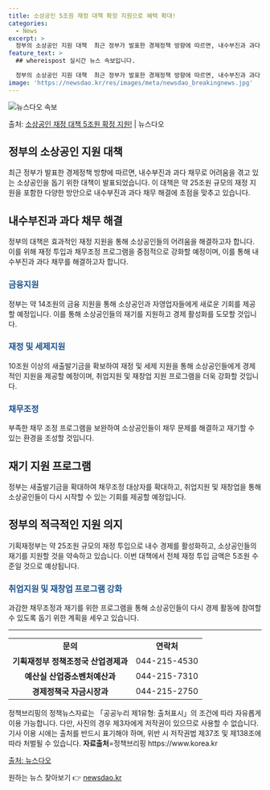 ```yaml
---
title: 소상공인 5조원 재정 대책 확정 지원으로 혜택 확대!
categories:
  - News
excerpt: >
  정부의 소상공인 지원 대책  최근 정부가 발표한 경제정책 방향에 따르면, 내수부진과 과다 채무로 어려움을 겪…
feature_text: >
  ## whereispost 실시간 뉴스 속보입니다.

  정부의 소상공인 지원 대책  최근 정부가 발표한 경제정책 방향에 따르면, 내수부진과 과다 채무로 어려움을 겪…
image: 'https://newsdao.kr/res/images/meta/newsdao_breakingnews.jpg'
---
```


![뉴스다오 속보](https://newsdao.kr/res/images/meta/newsdao_breakingnews.jpg)

<p>출처: <a href="https://newsdao.kr/4606" rel="dofollow">소상공인 재정 대책 5조원 확정 지원!</a> | 뉴스다오</p>

<h2>정부의 소상공인 지원 대책</h2>
<p data-ke-size="size16">최근 정부가 발표한 경제정책 방향에 따르면, 내수부진과 과다 채무로 어려움을 겪고 있는 소상공인을 돕기 위한 대책이 발표되었습니다. 이 대책은 약 25조원 규모의 재정 지원을 포함한 다양한 방안으로 내수부진과 과다 채무 해결에 초점을 맞추고 있습니다.</p>

<h2>내수부진과 과다 채무 해결</h2>
<p data-ke-size="size16">정부의 대책은 효과적인 재정 지원을 통해 소상공인들의 어려움을 해결하고자 합니다. 이를 위해 재정 투입과 채무조정 프로그램을 중점적으로 강화할 예정이며, 이를 통해 내수부진과 과다 채무를 해결하고자 합니다.</p>

<h3><b><span style="color: #1a5490;">금융지원</span></b></h3>
<p data-ke-size="size16">정부는 약 14조원의 금융 지원을 통해 소상공인과 자영업자들에게 새로운 기회를 제공할 예정입니다. 이를 통해 소상공인들의 재기를 지원하고 경제 활성화를 도모할 것입니다.</p>

<h3><b><span style="color: #1a5490;">재정 및 세제지원</span></b></h3>
<p data-ke-size="size16">10조원 이상의 새출발기금을 확보하여 재정 및 세제 지원을 통해 소상공인들에게 경제적인 지원을 제공할 예정이며, 취업지원 및 재창업 지원 프로그램을 더욱 강화할 것입니다.</p>

<h3><b><span style="color: #1a5490;">채무조정</span></b></h3>
<p data-ke-size="size16">부족한 채무 조정 프로그램을 보완하여 소상공인들이 채무 문제를 해결하고 재기할 수 있는 환경을 조성할 것입니다.</p>

<h2>재기 지원 프로그램</h2>
<p data-ke-size="size16">정부는 새출발기금을 확대하여 채무조정 대상자를 확대하고, 취업지원 및 재창업을 통해 소상공인들이 다시 시작할 수 있는 기회를 제공할 예정입니다.</p>

<h2>정부의 적극적인 지원 의지</h2>
<p data-ke-size="size16">기획재정부는 약 25조원 규모의 재정 투입으로 내수 경제를 활성화하고, 소상공인들의 재기를 지원할 것을 약속하고 있습니다. 이번 대책에서 전체 재정 투입 금액은 5조원 수준일 것으로 예상됩니다.</p>

<h3><b><span style="color: #1a5490;">취업지원 및 재창업 프로그램 강화</span></b></h3>
<p data-ke-size="size16">과감한 채무조정과 재기를 위한 프로그램을 통해 소상공인들이 다시 경제 활동에 참여할 수 있도록 돕기 위한 계획을 세우고 있습니다.</p>

<hr>
<table>
  <tr>
    <td style="text-align: center; height: 17px;"><b>문의</b></td>
    <td style="text-align: center; height: 17px;"><b>연락처</b></td>
  </tr>
  <tr>
    <td style="text-align: center;"><b>기획재정부 정책조정국 산업경제과</b></td>
    <td style="text-align: center;">044-215-4530</td>
  </tr>
  <tr>
    <td style="text-align: center;"><b>예산실 산업중소벤처예산과</b></td>
    <td style="text-align: center;">044-215-7310</td>
  </tr>
  <tr>
    <td style="text-align: center;"><b>경제정책국 자금시장과</b></td>
    <td style="text-align: center;">044-215-2750</td>
  </tr>
</table>
<p data-ke-size="size16"></p>
<p data-ke-size="size16">정책브리핑의 정책뉴스자료는 「공공누리 제1유형: 출처표시」의 조건에 따라 자유롭게 이용 가능합니다. 다만, 사진의 경우 제3자에게 저작권이 있으므로 사용할 수 없습니다. 기사 이용 시에는 출처를 반드시 표기해야 하며, 위반 시 저작권법 제37조 및 제138조에 따라 처벌될 수 있습니다. <b>자료출처</b>=정책브리핑 https://www.korea.kr</p>
<p data-ke-size="size16"><a href="https://newsdao.kr/4606">출처: 뉴스다오</a></p> 

원하는 뉴스 찾아보기 👉 <a href="https://newsdao.kr" rel="dofollow">newsdao.kr</a>


